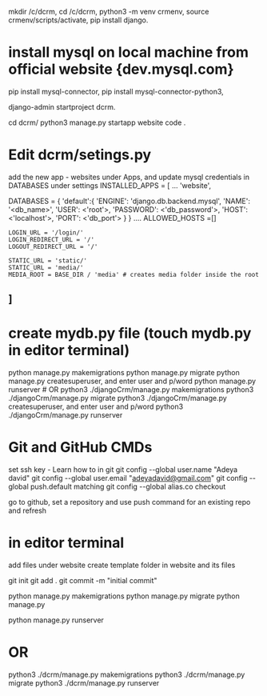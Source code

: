mkdir /c/dcrm,
cd /c/dcrm,
python3 -m venv crmenv,
source crmenv/scripts/activate, 
pip install django.

# install mysql on local machine from official website {dev.mysql.com}
pip install mysql-connector,
pip install mysql-connector-python3,

django-admin startproject dcrm.

cd dcrm/
python3 manage.py startapp website
code .

# Edit dcrm/setings.py
add the new app - websites under Apps, and update mysql credentials in DATABASES under settings
INSTALLED_APPS = [
    ...
    'website',
    
DATABASES = {
    'default':{
        'ENGINE': 'django.db.backend.mysql',
        'NAME': '<db_name>',
        'USER': <'root'>,
        'PASSWORD': <'db_password'>,
        'HOST': <'localhost'>,
        'PORT': <'db_port'>
    }
}
    ....
    ALLOWED_HOSTS =[]
    
    LOGIN_URL = '/login/'
    LOGIN_REDIRECT_URL = '/'
    LOGOUT_REDIRECT_URL = '/'
    
    STATIC_URL = 'static/'
    STATIC_URL = 'media/'
    MEDIA_ROOT = BASE_DIR / 'media' # creates media folder inside the root
]
--------------------------------------------------------------------------------
# create mydb.py file (touch mydb.py in editor terminal)

 python manage.py makemigrations
 python manage.py migrate
 python manage.py createsuperuser, and enter user and p/word
 python manage.py runserver
       # OR
 python3 ./djangoCrm/manage.py makemigrations
 python3 ./djangoCrm/manage.py migrate
 python3 ./djangoCrm/manage.py createsuperuser, and enter user and p/word
 python3 ./djangoCrm/manage.py runserver

# Git and GitHub CMDs
set ssh key - Learn how to in git
git config --global user.name "Adeya david"
git config --global user.email "adeyadavid@gmail.com"
git config --global push.default matching
git config --global alias.co checkout


go to github, set a repository and use push command for an existing repo and refresh

# in editor terminal
add files under website
create template folder in website and its files

git init 
git add . 
git commit -m "initial commit"

python manage.py makemigrations 
python manage.py migrate python manage.py 

python manage.py runserver
 # OR 
 python3 ./dcrm/manage.py makemigrations 
 python3 ./dcrm/manage.py migrate 
 python3 ./dcrm/manage.py runserver
